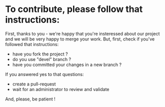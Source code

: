 # To contribute, please follow that instructions:

First, thanks to you - we're happy that you're insteressed about our project and we will be very happy to merge your work. But, first, check if you've followed that instructions:

- have you fork the project ?
- do you use "devel" branch ?
- have you committed your changes in a new branch ?

If you answered yes to that questions:

- create a pull-request
- wait for an administrator to review and validate

And, please, be patient !
